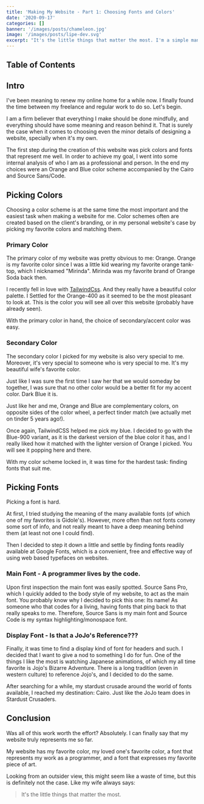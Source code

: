 ```yaml
---
title: 'Making My Website - Part 1: Choosing Fonts and Colors'
date: '2020-09-17'
categories: []
banner: '/images/posts/chameleon.jpg'
image: '/images/posts/lipe-dev.svg'
excerpt: "It's the little things that matter the most. I'm a simple man, and I want my website's simple design to reflect who I am."
---
```

## Table of Contents

## Intro

I've been meaning to renew my online home for a while now. I finally found the time between my freelance and regular work to do so. Let's begin.

I am a firm believer that everything I make should be done mindfully, and everything should have some meaning and reason behind it. That is surely the case when it comes to choosing even the minor details of designing a website, specially when it's my own.

The first step during the creation of this website was pick colors and fonts that represent me well. In order to achieve my goal, I went into some internal analysis of who I am as a professional and person. In the end my choices were an Orange and Blue color scheme accompanied by the Cairo and Source Sans/Code.

## Picking Colors

Choosing a color scheme is at the same time the most important and the easiest task when making a website for me. Color schemes often are created based on the client's branding, or in my personal website's case by picking my favorite colors and matching them.

### Primary Color

The primary color of my website was pretty obvious to me: Orange. Orange is my favorite color since I was a little kid wearing my favorite orange tank-top, which I nicknamed "Mirinda". Mirinda was my favorite brand of Orange Soda back then.

I recently fell in love with [TailwindCss](https://tailwindcss.com/). And they really have a beautiful color palette. I Settled for the Orange-400 as it seemed to be the most pleasant to look at. This is the color you will see all over this website (probably have already seen).

With the primary color in hand, the choice of secondary/accent color was easy.

### Secondary Color

The secondary color I picked for my website is also very special to me. Moreover, it's very special to someone who is very special to me. It's my beautiful wife's favorite color.

Just like I was sure the first time I saw her that we would someday be together, I was sure that no other color would be a better fit for my accent color. Dark Blue it is.

Just like her and me, Orange and Blue are complementary colors, on opposite sides of the color wheel, a perfect tinder match (we actually met on tinder 5 years ago!).

Once again, TailwindCSS helped me pick my blue. I decided to go with the Blue-900 variant, as it is the darkest version of the blue color it has, and I really liked how it matched with the lighter version of Orange I picked. You will see it popping here and there.

With my color scheme locked in, it was time for the hardest task: finding fonts that suit me.

## Picking Fonts

Picking a font is hard.

At first, I tried studying the meaning of the many available fonts (of which one of my favorites is Gidole's). However, more often than not fonts convey some sort of info, and not really meant to have a deep meaning behind them (at least not one I could find).

Then I decided to step it down a little and settle by finding fonts readily available at Google Fonts, which is a convenient, free and effective way of using web based typefaces on websites.

### Main Font - A programmer lives by the code.

Upon first inspection the main font was easily spotted. Source Sans Pro, which I quickly added to the body style of my website, to act as the main font. You probably know why I decided to pick this one: Its name! As someone who that codes for a living, having fonts that ping back to that really speaks to me. Therefore, Source Sans is my main font and Source Code is my syntax highlighting/monospace font.

### Display Font - Is that a JoJo's Reference???

Finally, it was time to find a display kind of font for headers and such. I decided that I want to give a nod to something I do for fun. One of the things I like the most is watching Japanese animations, of which my all time favorite is Jojo's Bizarre Adventure. There is a long tradition (even in western culture) to reference Jojo's, and I decided to do the same.

After searching for a while, my stardust crusade around the world of fonts available, I reached my destination: Cairo. Just like the JoJo team does in Stardust Crusaders.

## Conclusion

Was all of this work worth the effort? Absolutely. I can finally say that my website truly represents me so far.

My website has my favorite color, my loved one's favorite color, a font that represents my work as a programmer, and a font that expresses my favorite piece of art.

Looking from an outsider view, this might seem like a waste of time, but this is definitely not the case. Like my wife always says:

> It's the little things that matter the most.